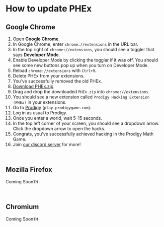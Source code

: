 # How to update PHEx

## Google Chrome

1. Open **Google Chrome**.
2. In Google Chrome, enter ``chrome://extensions`` in the URL bar.
3. In the top right of `chrome://extensions`, you should see a toggler that says **Developer Mode**.
4. Enable Developer Mode by clicking the toggler if it was off. You should see some new buttons pop up when you turn on Developer Mode.
5. Reload ``chrome://extensions`` with `Ctrl+R`.
6. Delete PHEx from your extensions.
7. You've successfully removed the old PHEx.
8. [Download PHEx.zip](https://github.com/ProdigyPNP/ProdigyMathGameHacking/releases/latest).
9. Drag and drop the downloaded `PHEx.zip` into ``chrome://extensions``.
10. You should see a new extension called `Prodigy Hacking Extension (PHEx)` in your extensions.
11. Go to [Prodigy](https://play.prodigygame.com) (``play.prodigygame.com``).
12. Log in as usual to Prodigy.
13. Once you enter a world, wait 5-15 seconds.
14. In the top left corner of your screen, you should see a dropdown arrow. Click the dropdown arrow to open the hacks.
15. Congrats, you've successfully achieved hacking in the Prodigy Math Game.
16. Join [our discord server](https://dsc.gg/ProdigyPNP) for more!

<br>

## Mozilla Firefox
Coming Soon`TM`

<br>

## Chromium
Coming Soon`TM`
